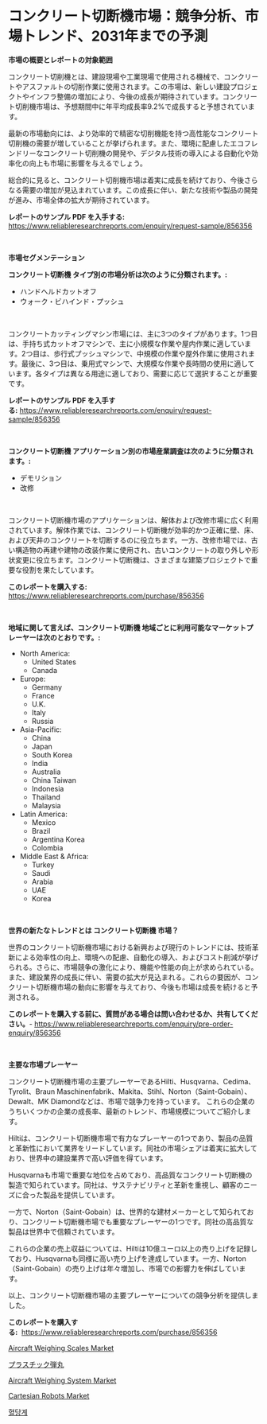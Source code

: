 <p><h1>コンクリート切断機市場：競争分析、市場トレンド、2031年までの予測</h1></p><p><strong>市場の概要とレポートの対象範囲</strong></p>
<p><p>コンクリート切削機とは、建設現場や工業現場で使用される機械で、コンクリートやアスファルトの切削作業に使用されます。この市場は、新しい建設プロジェクトやインフラ整備の増加により、今後の成長が期待されています。コンクリート切削機市場は、予想期間中に年平均成長率9.2%で成長すると予想されています。</p><p>最新の市場動向には、より効率的で精密な切削機能を持つ高性能なコンクリート切削機の需要が増していることが挙げられます。また、環境に配慮したエコフレンドリーなコンクリート切削機の開発や、デジタル技術の導入による自動化や効率化の向上も市場に影響を与えるでしょう。</p><p>総合的に見ると、コンクリート切削機市場は着実に成長を続けており、今後さらなる需要の増加が見込まれています。この成長に伴い、新たな技術や製品の開発が進み、市場全体の拡大が期待されています。</p></p>
<p><strong>レポートのサンプル PDF を入手する:</strong> <a href="https://www.reliableresearchreports.com/enquiry/request-sample/856356">https://www.reliableresearchreports.com/enquiry/request-sample/856356</a></p>
<p>&nbsp;</p>
<p><strong>市場セグメンテーション</strong></p>
<p><strong>コンクリート切断機 タイプ別の市場分析は次のように分類されます。:</strong></p>
<p><ul><li>ハンドヘルドカットオフ</li><li>ウォーク・ビハインド・プッシュ</li></ul></p>
<p>&nbsp;</p>
<p><p>コンクリートカッティングマシン市場には、主に3つのタイプがあります。1つ目は、手持ち式カットオフマシンで、主に小規模な作業や屋内作業に適しています。2つ目は、歩行式プッシュマシンで、中規模の作業や屋外作業に使用されます。最後に、3つ目は、乗用式マシンで、大規模な作業や長時間の使用に適しています。各タイプは異なる用途に適しており、需要に応じて選択することが重要です。</p></p>
<p><strong>レポートのサンプル PDF を入手する:</strong>&nbsp;<a href="https://www.reliableresearchreports.com/enquiry/request-sample/856356">https://www.reliableresearchreports.com/enquiry/request-sample/856356</a></p>
<p>&nbsp;</p>
<p><strong> コンクリート切断機 アプリケーション別の市場産業調査は次のように分類されます。:</strong></p>
<p><ul><li>デモリション</li><li>改修</li></ul></p>
<p>&nbsp;</p>
<p><p>コンクリート切断機市場のアプリケーションは、解体および改修市場に広く利用されています。解体作業では、コンクリート切断機が効率的かつ正確に壁、床、および天井のコンクリートを切断するのに役立ちます。一方、改修市場では、古い構造物の再建や建物の改装作業に使用され、古いコンクリートの取り外しや形状変更に役立ちます。コンクリート切断機は、さまざまな建築プロジェクトで重要な役割を果たしています。</p></p>
<p><strong>このレポートを購入する:</strong>&nbsp; <a href="https://www.reliableresearchreports.com/purchase/856356">https://www.reliableresearchreports.com/purchase/856356</a></p>
<p>&nbsp;</p>
<p><strong>地域に関して言えば、コンクリート切断機 地域ごとに利用可能なマーケットプレーヤーは次のとおりです。:</strong></p>
<p><ul>
    <li>
        North America:
        <ul>
            <li>United States</li>
            <li>Canada</li>
        </ul>
    </li>
    <li>
        Europe:
        <ul>
            <li>Germany</li>
            <li>France</li>
            <li>U.K.</li>
            <li>Italy</li>
            <li>Russia</li>
        </ul>
    </li>
    <li>
        Asia-Pacific:
        <ul>
            <li>China</li>
            <li>Japan</li>
            <li>South Korea</li>
            <li>India</li>
            <li>Australia</li>
            <li>China Taiwan</li>
            <li>Indonesia</li>
            <li>Thailand</li>
            <li>Malaysia</li>
        </ul>
    </li>
    <li>
        Latin America:
        <ul>
            <li>Mexico</li>
            <li>Brazil</li>
            <li>Argentina Korea</li>
            <li>Colombia</li>
        </ul>
    </li>
    <li>
        Middle East & Africa:
        <ul>
            <li>Turkey</li>
            <li>Saudi</li>
            <li>Arabia</li>
            <li>UAE</li>
            <li>Korea</li>
        </ul>
    </li>
    </ul></p>
<p>&nbsp;</p>
<p><strong>世界の新たなトレンドとは コンクリート切断機 市場？</strong></p>
<p><p>世界のコンクリート切断機市場における新興および現行のトレンドには、技術革新による効率性の向上、環境への配慮、自動化の導入、およびコスト削減が挙げられる。さらに、市場競争の激化により、機能や性能の向上が求められている。また、建設業界の成長に伴い、需要の拡大が見込まれる。これらの要因が、コンクリート切断機市場の動向に影響を与えており、今後も市場は成長を続けると予測される。</p></p>
<p><strong>このレポートを購入する前に、質問がある場合は問い合わせるか、共有してください。</strong>- <a href="https://www.reliableresearchreports.com/enquiry/pre-order-enquiry/856356">https://www.reliableresearchreports.com/enquiry/pre-order-enquiry/856356</a></p>
<p>&nbsp;</p>
<p><strong>主要な市場プレーヤー</strong></p>
<p><p>コンクリート切断機市場の主要プレーヤーであるHilti、Husqvarna、Cedima、Tyrolit、Braun Maschinenfabrik、Makita、Stihl、Norton（Saint-Gobain）、Dewalt、MK Diamondなどは、市場で競争力を持っています。 これらの企業のうちいくつかの企業の成長率、最新のトレンド、市場規模についてご紹介します。</p><p>Hiltiは、コンクリート切断機市場で有力なプレーヤーの1つであり、製品の品質と革新性において業界をリードしています。同社の市場シェアは着実に拡大しており、世界中の建設業界で高い評価を得ています。</p><p>Husqvarnaも市場で重要な地位を占めており、高品質なコンクリート切断機の製造で知られています。同社は、サステナビリティと革新を重視し、顧客のニーズに合った製品を提供しています。</p><p>一方で、Norton（Saint-Gobain）は、世界的な建材メーカーとして知られており、コンクリート切断機市場でも重要なプレーヤーの1つです。同社の高品質な製品は世界中で信頼されています。</p><p>これらの企業の売上収益については、Hiltiは10億ユーロ以上の売り上げを記録しており、Husqvarnaも同様に高い売り上げを達成しています。一方、Norton（Saint-Gobain）の売り上げは年々増加し、市場での影響力を伸ばしています。</p><p>以上、コンクリート切断機市場の主要プレーヤーについての競争分析を提供しました。</p></p>
<p><strong>このレポートを購入する:</strong>&nbsp;&nbsp;<a href="https://www.reliableresearchreports.com/purchase/856356">https://www.reliableresearchreports.com/purchase/856356</a></p>
<p><p><a href="https://issuu.com/reportprime-2/docs/aircraft-weighing-scales-market-size-2030.pptx">Aircraft Weighing Scales Market</a></p><p><a href="https://github.com/DonaldShaw1965/Market-Research-Report-List-1/blob/main/42505859165.md">プラスチック弾丸</a></p><p><a href="https://issuu.com/reportprime-2/docs/aircraft-weighing-system-market-size-2030.pptx">Aircraft Weighing System Market</a></p><p><a href="https://view.publitas.com/reportprime-1/global-cartesian-robots-market-size-and-market-trends-insights-and-projections-from-2024-to-2031/">Cartesian Robots Market</a></p><p><a href="https://medium.com/@kelvinfeenrey98677/%EA%B8%80-e7bb76546781">혈당계</a></p></p>